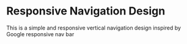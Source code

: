 Responsive Navigation Design
============================

This is a simple and responsive vertical navigation design inspired by Google responsive nav bar
